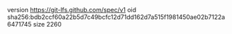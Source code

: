 version https://git-lfs.github.com/spec/v1
oid sha256:bdb2ccf60a22b5d7c49bcfc12d71dd162d7a515f1981450ae02b7122a6471745
size 2260
